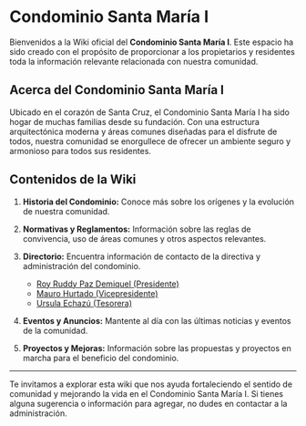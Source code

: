 # Condominio Santa María I



Bienvenidos a la Wiki oficial del **Condominio Santa María I**. Este espacio ha sido creado con el propósito de proporcionar a los propietarios y residentes toda la información relevante relacionada con nuestra comunidad.


## Acerca del Condominio Santa María I

Ubicado en el corazón de Santa Cruz, el Condominio Santa María I ha sido hogar de muchas familias desde su fundación. Con una estructura arquitectónica moderna y áreas comunes diseñadas para el disfrute de todos, nuestra comunidad se enorgullece de ofrecer un ambiente seguro y armonioso para todos sus residentes.


## Contenidos de la Wiki

1. **Historia del Condominio:** Conoce más sobre los orígenes y la evolución de nuestra comunidad.
2. **Normativas y Reglamentos:** Información sobre las reglas de convivencia, uso de áreas comunes y otros aspectos relevantes.
3. **Directorio:** Encuentra información de contacto de la directiva y administración del condominio.
    - [Roy Ruddy Paz Demiquel (Presidente)](/.github/wiki/Presidente)
    - [Mauro Hurtado (Vicepresidente)](../../../../wiki/Vicepresidente)
    - [Ursula Echazú (Tesorera)](../../../../wiki/Tesorero)

5. **Eventos y Anuncios:** Mantente al día con las últimas noticias y eventos de la comunidad.
6. **Proyectos y Mejoras:** Información sobre las propuestas y proyectos en marcha para el beneficio del condominio.

---

Te invitamos a explorar esta wiki que nos ayuda fortaleciendo el sentido de comunidad y mejorando la vida en el Condominio Santa María I. Si tienes alguna sugerencia o información para agregar, no dudes en contactar a la administración.

